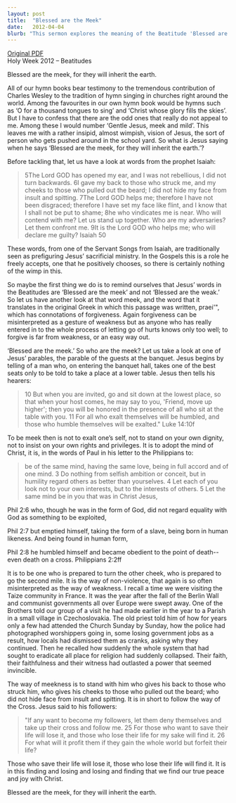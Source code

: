 ```yaml
---
layout: post
title:  "Blessed are the Meek"
date:   2012-04-04
blurb: "This sermon explores the meaning of the Beatitude 'Blessed are the meek, for they will inherit the earth.' It challenges the common misconception of meekness as weakness, and instead presents it as a virtue of humility, forgiveness, and non-violence. The sermon draws on various biblical texts, including the Servant Songs from Isaiah and the parable of the guests at the banquet from Luke, to illustrate the concept of meekness."
---
```

[Original PDF](/assets/pdf/wednesday2012.pdf)    
Holy Week 2012 – Beatitudes

Blessed are the meek, for they will inherit the earth.

All of our hymn books bear testimony to the tremendous contribution of Charles Wesley to the tradition of hymn singing in churches right around the world. Among the favourites in our own hymn book would be hymns such as ‘O for a thousand tongues to sing’ and ‘Christ whose glory fills the skies’. But I have to confess that there are the odd ones that really do not appeal to me. Among these I would number ‘Gentle Jesus, meek and mild’. This leaves me with a rather insipid, almost wimpish, vision of Jesus, the sort of person who gets pushed around in the school yard. So what is Jesus saying when he says ‘Blessed are the meek, for they will inherit the earth.’?

Before tackling that, let us have a look at words from the prophet Isaiah:

>5The Lord GOD has opened my ear,
and I was not rebellious,
I did not turn backwards.
6I gave my back to those who struck me,
and my cheeks to those who pulled out the beard;
I did not hide my face
from insult and spitting.
7The Lord GOD helps me;
therefore I have not been disgraced;
therefore I have set my face like flint,
and I know that I shall not be put to shame;
8he who vindicates me is near.
Who will contend with me?
Let us stand up together.
Who are my adversaries?
Let them confront me.
9It is the Lord GOD who helps me;
who will declare me guilty? Isaiah 50

These words, from one of the Servant Songs from Isaiah, are traditionally seen as prefiguring Jesus’ sacrificial ministry. In the Gospels this is a role he freely accepts, one that he positively chooses, so there is certainly nothing of the wimp in this.

So maybe the first thing we do is to remind ourselves that Jesus’ words in the Beatitudes are ‘Blessed are the meek’ and not ‘Blessed are the weak.’ So let us have another look at that word meek, and the word that it translates in the original Greek in which this passage was written, praei'", which has connotations of forgiveness. Again forgiveness can be misinterpreted as a gesture of weakness but as anyone who has really entered in to the whole process of letting go of hurts knows only too well; to forgive is far from weakness, or an easy way out.

‘Blessed are the meek.’ So who are the meek? Let us take a look at one of Jesus’ parables, the parable of the guests at the banquet. Jesus begins by telling of a man who, on entering the banquet hall, takes one of the best seats only to be told to take a place at a lower table. Jesus then tells his hearers:

>10 But when you are invited, go and sit down at the lowest place, so that when your host comes, he may say to you, 'Friend, move up higher'; then you will be honored in the presence of all who sit at the table with you. 11 For all who exalt themselves will be humbled, and those who humble themselves will be exalted." Luke 14:10f

To be meek then is not to exalt one’s self, not to stand on your own dignity, not to insist on your own rights and privileges. It is to adopt the mind of Christ, it is, in the words of Paul in his letter to the Philippians to:

>be of the same mind, having the same love, being in full accord and of one mind. 3 Do nothing from selfish ambition or conceit, but in humility regard others as better than yourselves. 4 Let each of you look not to your own interests, but to the interests of others. 5 Let the same mind be in you that was in Christ Jesus,

Phil 2:6 who, though he was in the form of God,
did not regard equality with God
as something to be exploited,

Phil 2:7 but emptied himself,
taking the form of a slave,
being born in human likeness.
And being found in human form,

Phil 2:8 he humbled himself
and became obedient to the point of death--
even death on a cross. Philippians 2:2ff

It is to be one who is prepared to turn the other cheek, who is prepared to go the second mile. It is the way of non-violence, that again is so often misinterpreted as the way of weakness. I recall a time we were visiting the Taize community in France. It was the year after the fall of the Berlin Wall and communist governments all over Europe were swept away. One of the Brothers told our group of a visit he had made earlier in the year to a Parish in a small village in Czechoslovakia. The old priest told him of how for years only a few had attended the Church Sunday by Sunday, how the police had photographed worshippers going in, some losing government jobs as a result, how locals had dismissed them as cranks, asking why they continued. Then he recalled how suddenly the whole system that had sought to eradicate all place for religion had suddenly collapsed. Their faith, their faithfulness and their witness had outlasted a power that seemed invincible.

The way of meekness is to stand with him who gives his back to those who struck him, who gives his cheeks to those who pulled out the beard; who did not hide face from insult and spitting. It is in short to follow the way of the Cross. Jesus said to his followers:

>"If any want to become my followers, let them deny themselves and take up their cross and follow me. 25 For those who want to save their life will lose it, and those who lose their life for my sake will find it. 26 For what will it profit them if they gain the whole world but forfeit their life?

Those who save their life will lose it, those who lose their life will find it. It is in this finding and losing and losing and finding that we find our true peace and joy with Christ.

Blessed are the meek, for they will inherit the earth.
